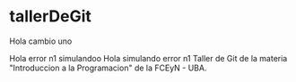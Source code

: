 # tallerDeGit
Hola cambio uno

Hola error n1 simulandoo
Hola simulando error n1
Taller de Git de la materia "Introduccion a la Programacion" de la FCEyN - UBA.
